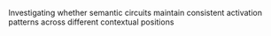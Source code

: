 Investigating whether semantic circuits maintain consistent activation patterns across different contextual positions
